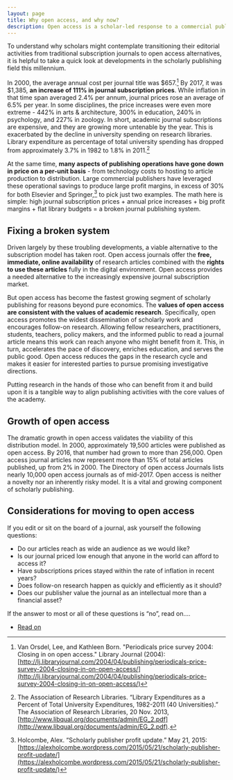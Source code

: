 ```yaml
---
layout: page
title: Why open access, and why now?
description: Open access is a scholar-led response to a commercial publishing market that is increasingly both financially unsustainable and divergent from the core values of academia.
---
```

To understand why scholars might contemplate transitioning their editorial activities from traditional subscription journals to open access alternatives, it is helpful to take a quick look at developments in the scholarly publishing field this millennium.

In 2000, the average annual cost per journal title was $657.[^footnote]  By 2017, it was $1,385, **an increase of 111% in journal subscription prices**.  While inflation in that time span averaged 2.4% per annum, journal prices rose an average of 6.5% per year.  In some disciplines, the price increases were even more extreme - 442% in arts & architecture, 300% in education, 240% in psychology, and 227% in zoology. In short, academic journal subscriptions are expensive, and they are growing more untenable by the year.  This is exacerbated by the decline in university spending on research libraries. Library expenditure as percentage of total university spending has dropped from approximately 3.7% in 1982 to 1.8% in 2011.[^footnote2]

At the same time, **many aspects of publishing operations have gone down in price on a per-unit basis** - from technology costs to hosting to article production to distribution.  Large commercial publishers have leveraged these operational savings to produce large profit margins, in excess of 30% for both Elsevier and Springer,[^footnote3] to pick just two examples.  The math here is simple:  high journal subscription prices + annual price increases + big profit margins + flat library budgets = a broken journal publishing system.

## Fixing a broken system
Driven largely by these troubling developments, a viable alternative to the subscription model has taken root.  Open access journals offer the **free, immediate, online availability** of research articles combined with the **rights to use these articles** fully in the digital environment. Open access provides a needed alternative to the increasingly expensive journal subscription market.

But open access has become the fastest growing segment of scholarly publishing for reasons beyond pure economics.  The **values of open access are consistent with the values of academic research**. Specifically, open access promotes the widest dissemination of scholarly work and encourages follow-on research.  Allowing fellow researchers, practitioners, students, teachers, policy makers, and the informed public to read a journal article means this work can reach anyone who might benefit from it.  This, in turn, accelerates the pace of discovery, enriches education, and serves the public good. Open access reduces the gaps in the research cycle and makes it easier for interested parties to pursue promising investigative directions.  

Putting research in the hands of those who can benefit from it and build upon it is a tangible way to
align publishing activities with the core values of the academy.

## Growth of open access
The dramatic growth in open access validates the viability of this distribution model.  In 2000, approximately 19,500 articles were published as open access. By 2016, that number had grown to more than 256,000. Open access journal articles now represent more than 15% of total articles published, up from 2% in 2000.  The Directory of open access Journals lists nearly 10,000 open access journals as of mid-2017.  Open access is neither a novelty nor an inherently risky model.  It is a vital and growing component of scholarly publishing.

## Considerations for moving to open access
If you edit or sit on the board of a journal, ask yourself the following questions:

* Do our articles reach as wide an audience as we would like?
* Is our journal priced low enough that anyone in the world can afford to access it?
* Have subscriptions prices stayed within the rate of inflation in recent years?
* Does follow-on research happen as quickly and efficiently as it should?
* Does our publisher value the journal as an intellectual more than a financial asset?

If the answer to most or all of these questions is “no”, read on….
<ul class="actions">
  <li><a href="{{ 'determining-if-your-journal-is-a-good-fit-for-open-access' | absolute_url }}" class="button">Read on</a></li>
</ul>


[^footnote]: Van Orsdel, Lee, and Kathleen Born. "Periodicals price survey 2004: Closing in on open access." Library Journal (2004): [http://lj.libraryjournal.com/2004/04/publishing/periodicals-price-survey-2004-closing-in-on-open-access/](http://lj.libraryjournal.com/2004/04/publishing/periodicals-price-survey-2004-closing-in-on-open-access/)

[^footnote2]: The Association of Research Libraries. “Library Expenditures as a Percent of Total University Expenditures, 1982-2011 (40 Universities).” The Association of Research Libraries, 20 Nov. 2013, [http://www.libqual.org/documents/admin/EG_2.pdf](http://www.libqual.org/documents/admin/EG_2.pdf).

[^footnote3]: Holcombe, Alex. “Scholarly publisher profit update.” May 21, 2015: [https://alexholcombe.wordpress.com/2015/05/21/scholarly-publisher-profit-update/](https://alexholcombe.wordpress.com/2015/05/21/scholarly-publisher-profit-update/)
